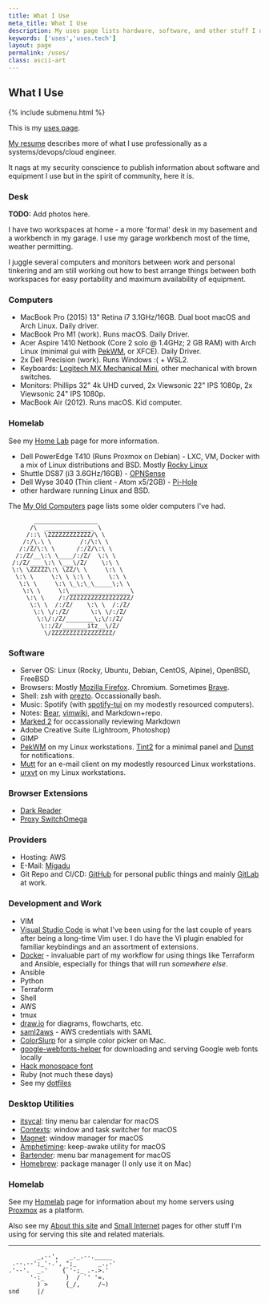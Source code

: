 ```yaml
---
title: What I Use
meta_title: What I Use
description: My uses page lists hardware, software, and other stuff I use
keywords: ['uses','uses.tech']
layout: page
permalink: /uses/
class: ascii-art
---
```

## What I Use

{% include submenu.html %}

This is my [uses page](https://uses.tech/).

[My resume](/resume) describes more of what I use professionally as a
systems/devops/cloud engineer.

It nags at my security conscience to publish information about software and
equipment I use but in the spirit of community, here it is.

### Desk

__TODO:__ Add photos here.

I have two workspaces at home - a more 'formal' desk in my basement and a workbench in my garage. I use my garage workbench most of the
time, weather permitting.

I juggle several computers and monitors between work and personal tinkering and am still working out how to best arrange things between
both workspaces for easy portability and maximum availability of equipment.

### Computers

* MacBook Pro (2015) 13" Retina i7 3.1GHz/16GB. Dual boot macOS and Arch Linux. Daily driver.
* MacBook Pro M1 (work). Runs macOS. Daily Driver.
* Acer Aspire 1410 Netbook (Core 2 solo @ 1.4GHz; 2 GB RAM) with Arch Linux (minimal gui with [PekWM](https://www.pekwm.se), or XFCE). Daily Driver.
* 2x Dell Precision (work). Runs Windows :( + WSL2.
* Keyboards: [Logitech MX Mechanical Mini](https://www.logitech.com/en-us/products/keyboards/mx-mechanical.html), other mechanical with
  brown switches.
* Monitors: Phillips 32" 4k UHD curved, 2x Viewsonic 22" IPS 1080p, 2x Viewsonic 24" IPS 1080p.
* MacBook Air (2012). Runs macOS. Kid computer.

### Homelab

See my [Home Lab](/homelab) page for more information.

* Dell PowerEdge T410 (Runs Proxmox on Debian) - LXC, VM, Docker with a mix of Linux distributions and BSD. Mostly [Rocky
  Linux](https://rockylinux.org/)
* Shuttle DS87 (i3 3.6GHz/16GB) - [OPNSense](https://opnsense.org/)
* Dell Wyse 3040 (Thin client - Atom x5/2GB) - [Pi-Hole](https://pi-hole.net/)
* other hardware running Linux and BSD.

The [My Old Computers](/old-computers.html) page lists some older computers I've had.

```ascii-art-right
       __________________
      /\  ______________ \
     /::\ \ZZZZZZZZZZZZ/\ \
    /:/\.\ \        /:/\:\ \
   /:/Z/\:\ \      /:/Z/\:\ \
  /:/Z/__\:\ \____/:/Z/  \:\ \
 /:/Z/____\:\ \___\/Z/    \:\ \
 \:\ \ZZZZZ\:\ \ZZ/\ \     \:\ \
  \:\ \     \:\ \ \:\ \     \:\ \
   \:\ \     \:\ \_\;\_\_____\;\ \
    \:\ \     \:\_________________\
     \:\ \    /:/ZZZZZZZZZZZZZZZZZ/
      \:\ \  /:/Z/    \:\ \  /:/Z/
       \:\ \/:/Z/      \:\ \/:/Z/
        \:\/:/Z/________\;\/:/Z/
         \::/Z/_______itz__\/Z/
          \/ZZZZZZZZZZZZZZZZZ/
```

### Software

* Server OS: Linux (Rocky, Ubuntu, Debian, CentOS, Alpine), OpenBSD, FreeBSD
* Browsers: Mostly [Mozilla Firefox](https://www.mozilla.org/en-US/firefox/new/). Chromium. Sometimes [Brave](https://brave.com).
* Shell: zsh with [prezto](https://github.com/sorin-ionescu/prezto). Occassionally bash.
* Music: Spotify (with [spotify-tui](https://github.com/Rigellute/spotify-tui) on my modestly resourced computers).
* Notes: [Bear](https://bear.app/), [vimwiki](https://vimwiki.github.io/), and Markdown+repo.
* [Marked 2](https://marked2app.com/) for occassionally reviewing Markdown
* Adobe Creative Suite (Lightroom, Photoshop)
* GIMP
* [PekWM](https://www.pekwm.se/) on my Linux workstations. [Tint2](https://wiki.archlinux.org/title/Tint2) for a minimal panel and
  [Dunst](https://dunst-project.org/) for notifications.
* [Mutt](http://www.mutt.org/) for an e-mail client on my modestly resourced Linux workstations.
* [urxvt](https://directory.fsf.org/wiki/Rxvt-unicode) on my Linux workstations.

### Browser Extensions

* [Dark Reader](https://darkreader.org/)
* [Proxy SwitchOmega](https://github.com/FelisCatus/SwitchyOmega)

### Providers

* Hosting: AWS
* E-Mail: [Migadu](https://www.migadu.com/)
* Git Repo and CI/CD: [GitHub](https://github.com/joshbeard/) for personal
  public things and mainly [GitLab](https://about.gitlab.com/) at work.

### Development and Work

* VIM
* [Visual Studio Code](https://code.visualstudio.com/) is what I've been using for the last couple of years after being a long-time Vim
  user. I do have the Vi plugin enabled for familiar keybindings and an assortment of extensions.
* [Docker](https://docker.io) - invaluable part of my workflow for using things like Terraform and Ansible, especially for things that will run _somewhere else_.
* Ansible
* Python
* Terraform
* Shell
* AWS
* tmux
* [draw.io](https://draw.io/) for diagrams, flowcharts, etc.
* [saml2aws](https://github.com/Versent/saml2aws) - AWS credentials with SAML
* [ColorSlurp](https://colorslurp.com/) for a simple color picker on Mac.
* [google-webfonts-helper](https://colorslurp.com/) for downloading and serving Google web fonts locally
* [Hack monospace font](https://sourcefoundry.org/hack/)
* Ruby (not much these days)
* See my [dotfiles](https://github.com/joshbeard/dotfiles)

### Desktop Utilities

* [itsycal](https://www.mowglii.com/itsycal/): tiny menu bar calendar for macOS
* [Contexts](https://contexts.co/): window and task switcher for macOS
* [Magnet](https://magnet.crowdcafe.com/): window manager for macOS
* [Amphetimine](https://apps.apple.com/us/app/amphetamine/id937984704?mt=12): keep-awake utility for macOS
* [Bartender](https://www.macbartender.com/): menu bar management for macOS
* [Homebrew](https://brew.sh/): package manager (I only use it on Mac)

### Homelab

See my [Homelab](/homelab/) page for information about my home servers using
[Proxmox](https://www.proxmox.com/) as a platform.

Also see my [About this site](/site) and [Small Internet](/site/small.html) pages for other stuff I'm using for serving this site and
related materials.

---

```ascii-art
        _,--',   _._.--._____
 .--.--';_'-.', ";_      _.,-'
.'--'.  _.'    {`'-;_ .-.>.'
      '-:_      )  / `' '=.
        ) >     {_/,     /~)
snd     |/
```

